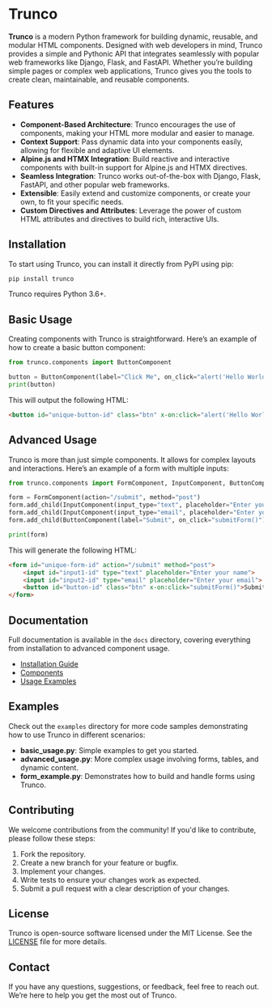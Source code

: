  # Trunco

 **Trunco** is a modern Python framework for building dynamic, reusable, and modular HTML components. Designed with web developers in mind, Trunco provides a simple and Pythonic API that integrates seamlessly with popular web frameworks like Django, Flask, and FastAPI. Whether you’re building simple pages or complex web applications, Trunco gives you the tools to create clean, maintainable, and reusable components.

 ## Features

 - **Component-Based Architecture**: Trunco encourages the use of components, making your HTML more modular and easier to manage.
 - **Context Support**: Pass dynamic data into your components easily, allowing for flexible and adaptive UI elements.
 - **Alpine.js and HTMX Integration**: Build reactive and interactive components with built-in support for Alpine.js and HTMX directives.
 - **Seamless Integration**: Trunco works out-of-the-box with Django, Flask, FastAPI, and other popular web frameworks.
 - **Extensible**: Easily extend and customize components, or create your own, to fit your specific needs.
 - **Custom Directives and Attributes**: Leverage the power of custom HTML attributes and directives to build rich, interactive UIs.

 ## Installation

 To start using Trunco, you can install it directly from PyPI using pip:

 ```bash
 pip install trunco
 ```

 Trunco requires Python 3.6+.

 ## Basic Usage

 Creating components with Trunco is straightforward. Here’s an example of how to create a basic button component:

 ```python
 from trunco.components import ButtonComponent

 button = ButtonComponent(label="Click Me", on_click="alert('Hello World!')")
 print(button)
 ```

 This will output the following HTML:

 ```html
 <button id="unique-button-id" class="btn" x-on:click="alert('Hello World!')">Click Me</button>
 ```

 ## Advanced Usage

 Trunco is more than just simple components. It allows for complex layouts and interactions. Here’s an example of a form with multiple inputs:

 ```python
 from trunco.components import FormComponent, InputComponent, ButtonComponent

 form = FormComponent(action="/submit", method="post")
 form.add_child(InputComponent(input_type="text", placeholder="Enter your name"))
 form.add_child(InputComponent(input_type="email", placeholder="Enter your email"))
 form.add_child(ButtonComponent(label="Submit", on_click="submitForm()"))

 print(form)
 ```

 This will generate the following HTML:

 ```html
 <form id="unique-form-id" action="/submit" method="post">
     <input id="input1-id" type="text" placeholder="Enter your name">
     <input id="input2-id" type="email" placeholder="Enter your email">
     <button id="button-id" class="btn" x-on:click="submitForm()">Submit</button>
 </form>
 ```

 ## Documentation

 Full documentation is available in the `docs` directory, covering everything from installation to advanced component usage.

 - [Installation Guide](docs/installation.md)
 - [Components](docs/components.md)
 - [Usage Examples](docs/usage.md)

 ## Examples

 Check out the `examples` directory for more code samples demonstrating how to use Trunco in different scenarios:

 - **basic_usage.py**: Simple examples to get you started.
 - **advanced_usage.py**: More complex usage involving forms, tables, and dynamic content.
 - **form_example.py**: Demonstrates how to build and handle forms using Trunco.

 ## Contributing

 We welcome contributions from the community! If you'd like to contribute, please follow these steps:

 1. Fork the repository.
 2. Create a new branch for your feature or bugfix.
 3. Implement your changes.
 4. Write tests to ensure your changes work as expected.
 5. Submit a pull request with a clear description of your changes.

 ## License

 Trunco is open-source software licensed under the MIT License. See the [LICENSE](LICENSE) file for more details.

 ## Contact

 If you have any questions, suggestions, or feedback, feel free to reach out. We’re here to help you get the most out of Trunco.
